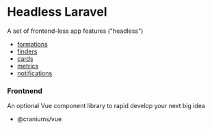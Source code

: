 # Headless Laravel

A set of frontend-less app features ("headless")

- [formations](https://github.com/headlesslaravel/docs/blob/main/formations.md)
- [finders](https://github.com/headlesslaravel/docs/blob/main/finders.md)
- [cards](https://github.com/headlesslaravel/docs/blob/main/cards.md)
- [metrics](https://github.com/headlesslaravel/docs/blob/main/metrics.md)
- [notifications](https://github.com/headlesslaravel/docs/blob/main/notifications.md)

### Frontnend

An optional Vue component library to rapid develop your next big idea

- @craniums/vue
